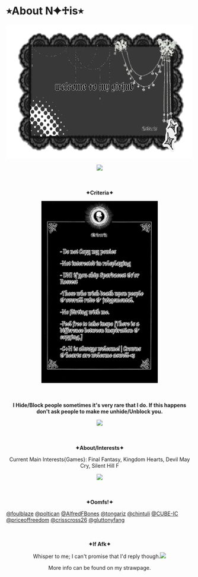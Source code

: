 # ⭒About N✦♱is⭒
<p align="center"> <img src=https://raw.githubusercontent.com/NocturnalNatis/NocturnalNatis/refs/heads/main/Untitled61_20251005185047.png height="360px">
<p align="center"> <img src=https://64.media.tumblr.com/588158f25a83025f9c367a4ed109c862/5983c063df5aee84-54/s1280x1920/f53be16e1c832aeadd1e5faef0200e087eae2b38.pnj height="16px">
<p align="center"><br><br><b> ✦Criteria✦ </b>
 <p align="center"> <img src=https://raw.githubusercontent.com/NocturnalNatis/NocturnalNatis/refs/heads/main/Untitled62_20251005213102.png height="490px">
  
<p align="center"><br><br><b>I Hide/Block people sometimes it's very rare that I do. If this happens don't ask people to make me unhide/Unblock you. </b> 
  
<p align="center"> <img src=https://64.media.tumblr.com/588158f25a83025f9c367a4ed109c862/5983c063df5aee84-54/s1280x1920/f53be16e1c832aeadd1e5faef0200e087eae2b38.pnj height="16px">



<p align="center"><br><br><b> ✦About/Interests✦ </b> 
<p align="center"> Current Main Interests{Games}: Final Fantasy, Kingdom Hearts, Devil May Cry, Silent Hill F 
  <p align="center"> <img src=https://64.media.tumblr.com/588158f25a83025f9c367a4ed109c862/5983c063df5aee84-54/s1280x1920/f53be16e1c832aeadd1e5faef0200e087eae2b38.pnj height="16px">

  <p align="center"><br><br><b> ✦Oomfs!✦ </b> 
  
[@foulblaze](https://github.com/foulblaze) [@poltican](https://github.com/poltican) [@AlfredFBones](https://github.com/AlfredFBones) [@tongariz](https://github.com/tongariz) [@chintuli](https://github.com/chintuli) [@CUBE-IC](https://github.com/CUBE-IC) [@priceoffreedom](https://github.com/priceoffreedom) [@crisscross26](https://github.com/crisscross26) [@gluttonyfang](https://github.com/gluttonyfang) 

<p align="center"><br><br><b> ✦If Afk✦ </b> 
<p align="center"> Whisper to me; I can't promise that I'd reply though.<img src=https://i.ibb.co/85zVJSS/IMG-6378.gif height="12px">
<p align="center"> More info can be found on my strawpage.


